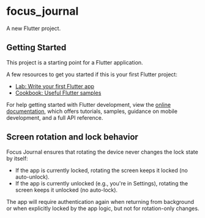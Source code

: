 # focus_journal

A new Flutter project.

## Getting Started

This project is a starting point for a Flutter application.

A few resources to get you started if this is your first Flutter project:

- [Lab: Write your first Flutter app](https://docs.flutter.dev/get-started/codelab)
- [Cookbook: Useful Flutter samples](https://docs.flutter.dev/cookbook)

For help getting started with Flutter development, view the
[online documentation](https://docs.flutter.dev/), which offers tutorials,
samples, guidance on mobile development, and a full API reference.

## Screen rotation and lock behavior

Focus Journal ensures that rotating the device never changes the lock state by itself:

- If the app is currently locked, rotating the screen keeps it locked (no auto-unlock).
- If the app is currently unlocked (e.g., you're in Settings), rotating the screen keeps it unlocked (no auto-lock).

The app will require authentication again when returning from background or when explicitly locked by the app logic, but not for rotation-only changes.
